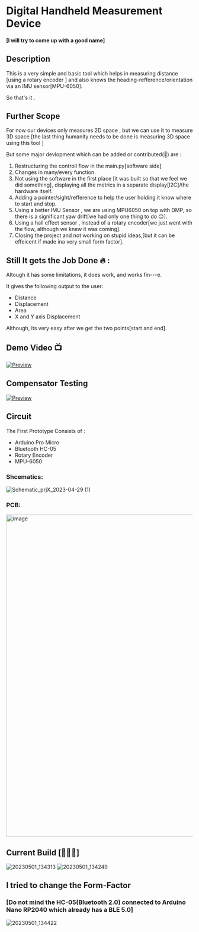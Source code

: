 # Digital Handheld Measurement Device
#### [I will try to come up with a good name]
## Description
This is a very simple and basic tool which helps in measuring distance [using a rotary encoder ] and also knows the heading-refference/orientation via an IMU sensor[MPU-6050].

So that's it .

## Further Scope
For now our devices only measures 2D space , but we can use it to measure 3D space [the last thing humanity needs to be done is measuring 3D space using this tool ]

But some major devlopment which can be added or contributed(🥲) are :
1. Restructuring the controll flow in the main.py[software side]
2. Changes in many/every function.
3. Not using the software in the first place [it was built so that we feel we did something], displaying all the metrics in a separate display[I2C]/the hardware itself.
4. Adding a pointer/sight/refference to help the user holding it know where to start and stop.
5. Using a better IMU Sensor , we are using MPU6050 on top with DMP, so there is a significant yaw drift[we had only one thing to do 😔].
6. Using a hall effect sensor , instead of a rotary encoder[we just went with the flow, although we knew it was coming].
7. Closing the project and not working on stupid ideas,[but it can be effeicent if made ina very small form factor]. 

## Still It gets the Job Done 🔥 :
Altough it has some limitations, it does work, and works fin---e.

It gives the following output to the user:
* Distance
* Displacement
* Area
* X and Y axis Displacement 

Although, its very easy after we get the two points[start and end]. 

## Demo Video 📺
[![Preview](https://img.youtube.com/vi/7DulpQM3AjI/maxresdefault.jpg)](https://www.youtube.com/watch?v=7DulpQM3AjI)


## Compensator Testing 
[![Preview](https://img.youtube.com/vi/4gAEML8vUaQ/maxresdefault.jpg)](https://youtu.be/4gAEML8vUaQ)


## Circuit
The First Prototype Consists of : 
* Arduino Pro Micro
* Bluetooth HC-05
* Rotary Encoder
* MPU-6050


### Shcematics: 
![Schematic_prjX_2023-04-29 (1)](https://user-images.githubusercontent.com/42895491/235427178-459d43a8-e698-48b8-bb20-69d057791a28.png)
### PCB: 
<img width="868" alt="image" src="https://user-images.githubusercontent.com/42895491/235429166-7d047377-3a9f-44f3-8d62-b9ebc6102ccc.png">


## Current Build [🙈🙉🙊]
![20230501_134313](https://user-images.githubusercontent.com/42895491/235428368-39fea1a1-82fa-4dbb-be33-a042bd999802.jpg)
![20230501_134249](https://user-images.githubusercontent.com/42895491/235428373-f043af6d-c804-4358-b16f-b4fffd3389d8.jpg)


## I tried to change the Form-Factor
### [Do not mind the HC-05(Bluetooth 2.0) connected to Arduino Nano RP2040 which already has a BLE 5.0]
![20230501_134422](https://user-images.githubusercontent.com/42895491/235428654-c3c58829-6a2d-413f-86c0-216b2d327559.jpg)






